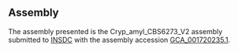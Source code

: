 

Assembly
--------

The assembly presented is the Cryp\_amyl\_CBS6273\_V2 assembly submitted
to [INSDC](http://www.insdc.org) with the assembly accession
[GCA\_001720235.1](http://www.ebi.ac.uk/ena/data/view/GCA_001720235.1).

